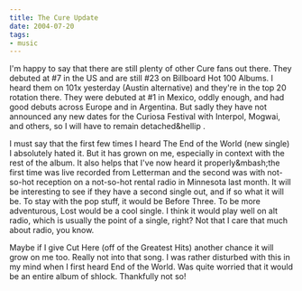 ```yaml
---
title: The Cure Update
date: 2004-07-20
tags:
- music
---
```


I'm happy to say that there are still plenty of other Cure fans out there. They
debuted at #7 in the US and are still #23 on Billboard Hot 100 Albums. I heard
them on 101x yesterday (Austin alternative) and they're in the top 20 rotation
there. They were debuted at #1 in Mexico, oddly enough, and had good debuts
across Europe and in Argentina. But sadly they have not announced any new dates
for the Curiosa Festival with Interpol, Mogwai, and others, so I will have to
remain detached&hellip .

<!-- truncate -->

I must say that the first few times I heard The End of the World (new single) I
absolutely hated it. But it has grown on me, especially in context with the rest
of the album. It also helps that I've now heard it  properly&mbash;the first time was
live recorded from Letterman and the second was with not-so-hot reception on a
not-so-hot rental radio in Minnesota last month. It will be interesting to see
if they have a second single out, and if so what it will be. To stay with the
pop stuff, it would be Before Three. To be more adventurous, Lost would be a
cool single. I think it would play well on alt radio, which is usually the point
of a single, right? Not that I care that much about radio, you know.

Maybe if I give Cut Here (off of the Greatest Hits) another chance it will grow
on me too. Really not into that song. I was rather disturbed with this in my
mind when I first heard End of the World. Was quite worried that it would be an
entire album of shlock. Thankfully not so!
